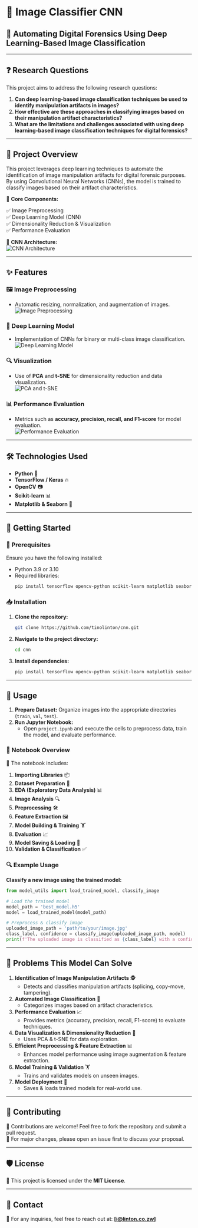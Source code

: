 # 📌 Image Classifier CNN

## 🚀 Automating Digital Forensics Using Deep Learning-Based Image Classification

---

## ❓ Research Questions

This project aims to address the following research questions:

1. **Can deep learning-based image classification techniques be used to identify manipulation artifacts in images?**
2. **How effective are these approaches in classifying images based on their manipulation artifact characteristics?**
3. **What are the limitations and challenges associated with using deep learning-based image classification techniques for digital forensics?**

---

## 📌 Project Overview

This project leverages deep learning techniques to automate the identification of image manipulation artifacts for digital forensic purposes. By using Convolutional Neural Networks (CNNs), the model is trained to classify images based on their artifact characteristics.

🔹 **Core Components:**

✅ Image Preprocessing  
✅ Deep Learning Model (CNN)  
✅ Dimensionality Reduction & Visualization  
✅ Performance Evaluation  

📌 **CNN Architecture:**  
![CNN Architecture](https://upload.wikimedia.org/wikipedia/commons/6/63/Typical_cnn.png)

---

## ✨ Features

### 🖼️ Image Preprocessing
- Automatic resizing, normalization, and augmentation of images.  
![Image Preprocessing](https://fastercapital.co/i/Computer-vision-algorithm-Exploring-the-Fundamentals-of-Computer-Vision-Algorithms--Image-Preprocessing-Techniques.webp)

### 🤖 Deep Learning Model
- Implementation of CNNs for binary or multi-class image classification.  
![Deep Learning Model](https://d3lkc3n5th01x7.cloudfront.net/wp-content/uploads/2023/06/16031110/Deep-learning.png)

### 🔍 Visualization
- Use of **PCA** and **t-SNE** for dimensionality reduction and data visualization.  
![PCA and t-SNE](https://substackcdn.com/image/fetch/w_1456,c_limit,f_webp,q_auto:good,fl_progressive:steep/https%3A%2F%2Fsubstack-post-media.s3.amazonaws.com%2Fpublic%2Fimages%2F8a2c695c-1e52-48f4-96b2-3b733b57d903_4983x4203.jpeg)

### 📊 Performance Evaluation
- Metrics such as **accuracy, precision, recall, and F1-score** for model evaluation.  
![Performance Evaluation](https://dataexpertise.in/wp-content/uploads/2023/12/ML-Model-Performance-768x387.png)

---

## 🛠️ Technologies Used

- **Python** 🐍
- **TensorFlow / Keras** 🔥
- **OpenCV** 📷
- **Scikit-learn** 📊
- **Matplotlib & Seaborn** 🎨

---

## 🔧 Getting Started

### 📌 Prerequisites
Ensure you have the following installed:

- Python 3.9 or 3.10  
- Required libraries:
  ```sh
  pip install tensorflow opencv-python scikit-learn matplotlib seaborn
  ```

### 📥 Installation
1. **Clone the repository:**
   ```sh
   git clone https://github.com/tinolinton/cnn.git
   ```
2. **Navigate to the project directory:**
   ```sh
   cd cnn
   ```
3. **Install dependencies:**
   ```sh
   pip install tensorflow opencv-python scikit-learn matplotlib seaborn
   ```

---

## 🚀 Usage

1. **Prepare Dataset:** Organize images into the appropriate directories (`train`, `val`, `test`).
2. **Run Jupyter Notebook:**
   - Open `project.ipynb` and execute the cells to preprocess data, train the model, and evaluate performance.

### 📂 Notebook Overview

📌 The notebook includes:
1. **Importing Libraries** 📦
2. **Dataset Preparation** 📂
3. **EDA (Exploratory Data Analysis)** 📊
4. **Image Analysis** 🔍
5. **Preprocessing** 🛠️
6. **Feature Extraction** 🖼️
7. **Model Building & Training** 🏋️
8. **Evaluation** 📈
9. **Model Saving & Loading** 💾
10. **Validation & Classification** ✅

### 🔍 Example Usage

**Classify a new image using the trained model:**

```python
from model_utils import load_trained_model, classify_image

# Load the trained model
model_path = 'best_model.h5'
model = load_trained_model(model_path)

# Preprocess & classify image
uploaded_image_path = 'path/to/your/image.jpg'
class_label, confidence = classify_image(uploaded_image_path, model)
print(f'The uploaded image is classified as {class_label} with a confidence of {confidence:.2f}')
```

---

## 🎯 Problems This Model Can Solve

1. **Identification of Image Manipulation Artifacts** 🕵️
   - Detects and classifies manipulation artifacts (splicing, copy-move, tampering).
2. **Automated Image Classification** 🔄
   - Categorizes images based on artifact characteristics.
3. **Performance Evaluation** 📈
   - Provides metrics (accuracy, precision, recall, F1-score) to evaluate techniques.
4. **Data Visualization & Dimensionality Reduction** 🎨
   - Uses PCA & t-SNE for data exploration.
5. **Efficient Preprocessing & Feature Extraction** 📊
   - Enhances model performance using image augmentation & feature extraction.
6. **Model Training & Validation** 🏋️
   - Trains and validates models on unseen images.
7. **Model Deployment** 🚀
   - Saves & loads trained models for real-world use.

---

## 🤝 Contributing

🔹 Contributions are welcome! Feel free to fork the repository and submit a pull request.  
📩 For major changes, please open an issue first to discuss your proposal.

---

## 🛡️ License

📜 This project is licensed under the **MIT License**.

---

## 📩 Contact

📧 For any inquiries, feel free to reach out at: **[i@linton.co.zw]**
